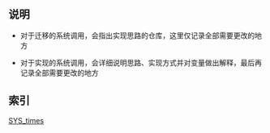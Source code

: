 ## 说明
- 对于迁移的系统调用，会指出实现思路的仓库，这里仅记录全部需要更改的地方

- 对于实现的系统调用，会详细说明思路、实现方式并对变量做出解释，最后再记录全部需要更改的地方

## 索引
[SYS_times](SYS_times.md)
